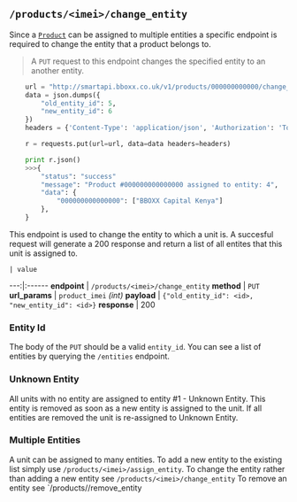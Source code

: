 ## `/products/<imei>/change_entity`

Since a <a href="#/product">`Product`</a> can be assigned to multiple entities a specific endpoint is required to change the entity that a product belongs to. 

> A `PUT` request to this endpoint changes the specified entity to an another entity.

```python
    url = "http://smartapi.bboxx.co.uk/v1/products/000000000000/change_entity"
    data = json.dumps({
        "old_entity_id": 5,
        "new_entity_id": 6
    })
    headers = {'Content-Type': 'application/json', 'Authorization': 'Token token=' + A_VALID_TOKEN}

    r = requests.put(url=url, data=data headers=headers)

    print r.json()
    >>>{
        "status": "success"
        "message": "Product #000000000000000 assigned to entity: 4",
        "data": {
            "000000000000000": ["BBOXX Capital Kenya"]
        },
    }
```

This endpoint is used to change the entity to which a unit is. A succesful request will generate a 200 response and return a list of all entites that this unit is assigned to. 

    | value 
---:|:------
__endpoint__ | `/products/<imei>/change_entity`
__method__ | `PUT`
__url_params__ | `product_imei` _(int)_
__payload__ | `{"old_entity_id": <id>, "new_entity_id": <id>}`
__response__ | 200

### Entity Id
The body of the `PUT` should be a valid `entity_id`. You can see a list of entities by querying the `/entities` endpoint.

### Unknown Entity
All units with no entity are assigned to entity #1 - Unknown Entity. This entity is removed as soon as a new entity is assigned to the unit. If all entities are removed the unit is re-assigned to Unknown Entity. 

### Multiple Entities
A unit can be assigned to many entities. 
To add a new entity to the existing list simply use `/products/<imei>/assign_entity`. 
To change the entity rather than adding a new entity see `/products/<imei>/change_entity`
To remove an entity see `/products/<imei>/remove_entity

